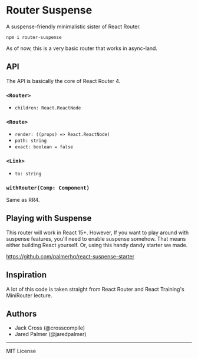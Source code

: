 # Router Suspense

A suspense-friendly minimalistic sister of React Router.

```
npm i router-suspense
```

As of now, this is a very basic router that works in async-land.

## API

The API is basically the core of React Router 4.

### `<Router>`

- `children: React.ReactNode`

### `<Route>`

- `render: ((props) => React.ReactNode)`
- `path: string`
- `exact: boolean = false`

### `<Link>`

- `to: string`

### `withRouter(Comp: Component)`

Same as RR4.

## Playing with Suspense

This router will work in React 15+. However, If you want to play around with suspense features, you'll need to enable suspense somehow. That means either building React yourself. Or, using this handy dandy starter we made.

https://github.com/palmerhq/react-suspense-starter

## Inspiration

A lot of this code is taken straight from React Router and React Training's MiniRouter lecture.

## Authors

- Jack Cross (@crosscompile)
- Jared Palmer (@jaredpalmer)

---

MIT License
